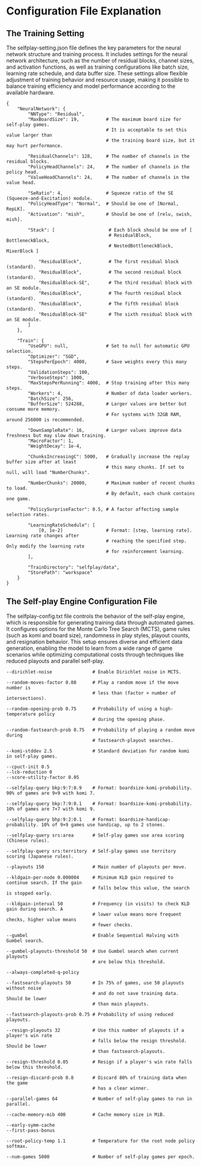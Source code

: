 #  Configuration File Explanation

## The Training Setting

The selfplay-setting.json file defines the key parameters for the neural network structure and training process. It includes settings for the neural network architecture, such as the number of residual blocks, channel sizes, and activation functions, as well as training configurations like batch size, learning rate schedule, and data buffer size. These settings allow flexible adjustment of training behavior and resource usage, making it possible to balance training efficiency and model performance according to the available hardware.

```
{
    "NeuralNetwork": {
        "NNType": "Residual",
        "MaxBoardSize": 19,          # The maximum board size for self-play games.
                                     # It is acceptable to set this value larger than
                                     # the training board size, but it may hurt performance.

        "ResidualChannels": 128,     # The number of channels in the residual blocks.
        "PolicyHeadChannels": 24,    # The number of channels in the policy head.
        "ValueHeadChannels": 24,     # The number of channels in the value head.

        "SeRatio": 4,                # Squeeze ratio of the SE (Squeeze-and-Excitation) module.
        "PolicyHeadType": "Normal",  # Should be one of [Normal, RepLK].
        "Activation": "mish",        # Should be one of [relu, swish, mish].

        "Stack": [                    # Each block should be one of [
                                      # ResidualBlock, BottleneckBlock,
                                      # NestedBottleneckBlock, MixerBlock ]

            "ResidualBlock",          # The first residual block (standard).
            "ResidualBlock",          # The second residual block (standard).
            "ResidualBlock-SE",       # The third residual block with an SE module.
            "ResidualBlock",          # The fourth residual block (standard).
            "ResidualBlock",          # The fifth residual block (standard).
            "ResidualBlock-SE"        # The sixth residual block with an SE module.
        ]
    },

    "Train": {
        "UseGPU": null,              # Set to null for automatic GPU selection.
        "Optimizer": "SGD",
        "StepsPerEpoch": 4000,       # Save weights every this many steps.
        "ValidationSteps": 100,
        "VerboseSteps": 1000,
        "MaxStepsPerRunning": 4000,  # Stop training after this many steps.
        "Workers": 4,                # Number of data loader workers.
        "BatchSize": 256,
        "BufferSize": 524288,        # Larger values are better but consume more memory.
                                     # For systems with 32GB RAM, around 256000 is recommended.

        "DownSampleRate": 16,        # Larger values improve data freshness but may slow down training.
        "MacroFactor": 1,
        "WeightDecay": 1e-4,

        "ChunksIncreasingC": 5000,   # Gradually increase the replay buffer size after at least
                                     # this many chunks. If set to null, will load "NumberChunks".

        "NumberChunks": 20000,       # Maximum number of recent chunks to load.
                                     # By default, each chunk contains one game.

        "PolicySurpriseFactor": 0.5, # A factor affecting sample selection rates.

        "LearningRateSchedule": [
            [0, 1e-2]                # Format: [step, learning rate]. Learning rate changes after
                                     # reaching the specified step. Only modify the learning rate
                                     # for reinforcement learning.
        ],

        "TrainDirectory": "selfplay/data",
        "StorePath": "workspace"
    }
}
```

## The Self-play Engine Configuration File

The selfplay-config.txt file controls the behavior of the self-play engine, which is responsible for generating training data through automated games. It configures options for the Monte Carlo Tree Search (MCTS), game rules (such as komi and board size), randomness in play styles, playout counts, and resignation behavior. This setup ensures diverse and efficient data generation, enabling the model to learn from a wide range of game scenarios while optimizing computational costs through techniques like reduced playouts and parallel self-play.

```
--dirichlet-noise               # Enable Dirichlet noise in MCTS.

--random-moves-factor 0.08      # Play a random move if the move number is
                                # less than (factor × number of intersections).

--random-opening-prob 0.75      # Probability of using a high-temperature policy
                                # during the opening phase.

--random-fastsearch-prob 0.75   # Probability of playing a random move during
                                # fastsearch-playout searches.

--komi-stddev 2.5               # Standard deviation for random komi in self-play games.

--cpuct-init 0.5
--lcb-reduction 0
--score-utility-factor 0.05

--selfplay-query bkp:9:7:0.9    # Format: boardsize-komi-probability. 90% of games are 9×9 with komi 7.

--selfplay-query bkp:7:9:0.1    # Format: boardsize-komi-probability. 10% of games are 7×7 with komi 9.

--selfplay-query bhp:9:2:0.1    # Format: boardsize-handicap-probability. 10% of 9×9 games use handicap, up to 2 stones.

--selfplay-query srs:area       # Self-play games use area scoring (Chinese rules).

--selfplay-query srs:territory  # Self-play games use territory scoring (Japanese rules).

--playouts 150                  # Main number of playouts per move.

--kldgain-per-node 0.000004     # Minimum KLD gain required to continue search. If the gain
                                # falls below this value, the search is stopped early.

--kldgain-interval 50           # Frequency (in visits) to check KLD gain during search. A
                                # lower value means more frequent checks, higher value means
                                # fewer checks.

--gumbel                        # Enable Sequential Halving with Gumbel search.

--gumbel-playouts-threshold 50  # Use Gumbel search when current playouts
                                # are below this threshold.

--always-completed-q-policy

--fastsearch-playouts 50        # In 75% of games, use 50 playouts without noise
                                # and do not save training data. Should be lower
                                # than main playouts.

--fastsearch-playouts-prob 0.75 # Probability of using reduced playouts.

--resign-playouts 32            # Use this number of playouts if a player's win rate
                                # falls below the resign threshold. Should be lower
                                # than fastsearch-playouts.

--resign-threshold 0.05         # Resign if a player's win rate falls below this threshold.

--resign-discard-prob 0.8       # Discard 80% of training data when the game
                                # has a clear winner.

--parallel-games 64             # Number of self-play games to run in parallel.

--cache-memory-mib 400          # Cache memory size in MiB.

--early-symm-cache
--first-pass-bonus

--root-policy-temp 1.1          # Temperature for the root node policy softmax.

--num-games 5000                # Number of self-play games per epoch.
```
